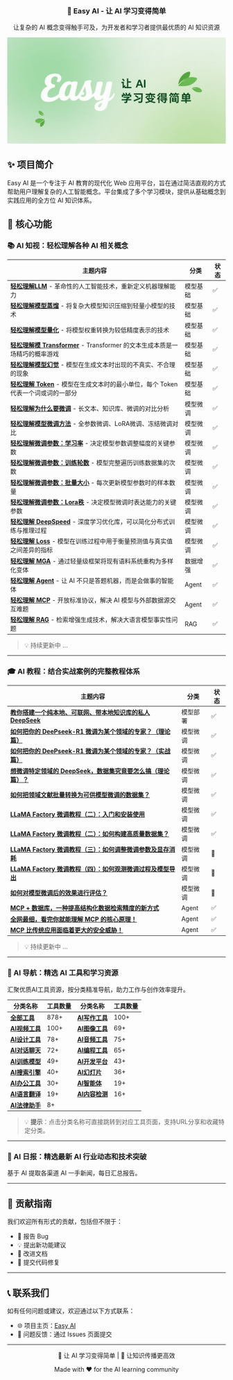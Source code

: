 <div align="center">
  <h3>🚀 Easy AI - 让 AI 学习变得简单</h3>
  <p>让复杂的 AI 概念变得触手可及，为开发者和学习者提供最优质的 AI 知识资源</p>
</div>

<img src="./public/imgs/banner.png" />

## ✨ 项目简介

Easy AI 是一个专注于 AI 教育的现代化 Web 应用平台，旨在通过简洁直观的方式帮助用户理解复杂的人工智能概念。平台集成了多个学习模块，提供从基础概念到实践应用的全方位 AI 知识体系。

## 🎯 核心功能

### 📚 AI 知视：轻松理解各种 AI 相关概念

| 主题内容 | 分类 | 状态 |
|----------|------|------|
| **[轻松理解LLM](https://mmh1.top/#/ai-knowledge/llm)** - 革命性的人工智能技术，重新定义机器理解能力 | 模型基础 | ✅ |
| **[轻松理解模型蒸馏](https://mmh1.top/#/ai-knowledge/distill)** - 将复杂大模型知识压缩到轻量小模型的技术 | 模型基础 | ✅ |
| **[轻松理解模型量化](https://mmh1.top/#/ai-knowledge/quantization)** - 将模型权重转换为较低精度表示的技术 | 模型基础 | ✅ |
| **[轻松理解模 Transformer](https://mmh1.top/#/ai-knowledge/transformer)** - Transformer 的文本生成本质是一场精巧的概率游戏 | 模型基础 | ✅ |
| **[轻松理解模型幻觉](https://mmh1.top/#/ai-knowledge/illusion)** - 模型在生成文本时出现的不真实、不合理的现象 | 模型基础 | ✅ |
| **[轻松理解 Token](https://mmh1.top/#/ai-knowledge/token)** - 模型在生成文本时的最小单位，每个 Token 代表一个词或词的一部分 | 模型基础 | ✅ |
| **[轻松理解为什么要微调](https://mmh1.top/#/ai-knowledge/whyfinetune)** - 长文本、知识库、微调的对比分析 | 模型微调 | ✅ |
| **[轻松理解模型微调方法](https://mmh1.top/#/ai-knowledge/finetune)** - 全参数微调、LoRA微调、冻结微调对比 | 模型微调 | ✅ |
| **[轻松理解微调参数：学习率](https://mmh1.top/#/ai-knowledge/lr)** - 决定模型参数调整幅度的关键参数 | 模型微调 | ✅ |
| **[轻松理解微调参数：训练轮数](https://mmh1.top/#/ai-knowledge/epochs)** - 模型完整遍历训练数据集的次数 | 模型微调 | ✅ |
| **[轻松理解微调参数：批量大小](https://mmh1.top/#/ai-knowledge/bs)** - 每次更新模型参数时的样本数量 | 模型微调 | ✅ |
| **[轻松理解微调参数：Lora秩](https://mmh1.top/#/ai-knowledge/lora)** - 决定模型微调时表达能力的关键参数 | 模型微调 | ✅ |
| **[轻松理解 DeepSpeed](https://mmh1.top/#/ai-knowledge/deepspeed)** - 深度学习优化库，可以简化分布式训练与推理过程 | 模型微调 | ✅ |
| **[轻松理解 Loss](https://mmh1.top/#/ai-knowledge/loss)** - 模型在训练过程中用于衡量预测值与真实值之间差异的指标 | 模型微调 | ✅ |
| **[轻松理解 MGA](https://mmh1.top/#/ai-knowledge/mga)** - 通过轻量级框架将现有语料系统重构为多样化变体 | 数据增强 | ✅ |
| **[轻松理解 Agent](https://mmh1.top/#/ai-knowledge/agent)** - 让 AI 不只是答题机器，而是会做事的智能体 | Agent | ✅ |
| **[轻松理解 MCP](https://mmh1.top/#/ai-knowledge/mcp)** - 开放标准协议，解决 AI 模型与外部数据源交互难题 | Agent | ✅ |
| **[轻松理解 RAG](https://mmh1.top/#/ai-knowledge/rag)** - 检索增强生成技术，解决大语言模型事实性问题 | RAG | ✅ |

> 💡 持续更新中 ...
---

### 🎓 AI 教程：结合实战案例的完整教程体系

| 主题内容 | 分类 | 状态 |
|----------|------|------|
| **[教你搭建一个纯本地、可联网、带本地知识库的私人 DeepSeek](https://www.bilibili.com/video/BV1LYA8eCESA)** | 模型部署 | ✅ |
| **[如何把你的 DeePseek-R1 微调为某个领域的专家？（理论篇）](https://www.bilibili.com/video/BV1WQAUeVEuj)** | 模型微调 | ✅ |
| **[如何把你的 DeePseek-R1 微调为某个领域的专家？（实战篇）](https://www.bilibili.com/video/BV1s2AUe2EBq/)** | 模型微调 | ✅ |
| **[想微调特定领域的 DeepSeek，数据集究竟要怎么搞（理论篇）？](https://www.bilibili.com/video/BV1z9RLYWEjq/)** | 模型微调 | ✅ |
| **[如何把领域文献批量转换为可供模型微调的数据集？](https://www.bilibili.com/video/BV1y8QpYGE57/)** | 模型微调 | ✅ |
| **[LLaMA Factory 微调教程（二）：入门和安装使用](https://www.bilibili.com/video/BV1oTEwzcEeZ/)** | 模型微调 | ✅ |
| **[LLaMA Factory 微调教程（二）：如何构建高质量数据集？](https://www.bilibili.com/video/BV1MRMnz1EGW/)** | 模型微调 | ✅ |
| **[LLaMA Factory 微调教程（三）：如何调整微调参数及显存消耗](https://www.bilibili.com/video/BV1BaM8zHEgh)** | 模型微调 | 👷 |
| **[LLaMA Factory 微调教程（四）：如何观测微调过程及模型导出]()** | 模型微调 | 👷 |
| **[如何对模型微调后的效果进行评估？]()** | 模型微调 | 👷 |
| **[MCP + 数据库，一种提高结构化数据检索精度的新方式](https://www.bilibili.com/video/BV12nRzYPEiK/)** | Agent | ✅ |
| **[全网最细，看完你就能理解 MCP 的核心原理！](https://www.bilibili.com/video/BV1LQocYjEVt)** | Agent | ✅ |
| **[MCP 比传统应用面临着更大的安全威胁！](https://mp.weixin.qq.com/s/MJ-T5Dtn9FxqjMhgdXX9Qw)** | Agent | ✅ |

> 💡 持续更新中 ...

---

### 🧭 AI 导航：精选 AI 工具和学习资源

汇聚优质AI工具资源，按分类精准导航，助力工作与创作效率提升。

| 分类名称 | 工具数量 | 分类名称 | 工具数量 |
|----------|----------|----------|----------|
| **[全部工具](https://mmh1.top/ai-navigation)** | 878+ | **[AI写作工具](https://mmh1.top/ai-navigation?category=AI写作工具)** | 100+ |
| **[AI视频工具](https://mmh1.top/ai-navigation?category=AI视频工具)** | 100+ | **[AI图像工具](https://mmh1.top/ai-navigation?category=AI图像工具)** | 69+ |
| **[AI设计工具](https://mmh1.top/ai-navigation?category=AI设计工具)** | 78+ | **[AI音频工具](https://mmh1.top/ai-navigation?category=AI音频工具)** | 75+ |
| **[AI对话聊天](https://mmh1.top/ai-navigation?category=AI对话聊天)** | 72+ | **[AI编程工具](https://mmh1.top/ai-navigation?category=AI编程工具)** | 65+ |
| **[AI训练模型](https://mmh1.top/ai-navigation?category=AI训练模型)** | 49+ | **[AI开发平台](https://mmh1.top/ai-navigation?category=AI开发平台)** | 43+ |
| **[AI搜索引擎](https://mmh1.top/ai-navigation?category=AI搜索引擎)** | 40+ | **[AI幻灯片](https://mmh1.top/ai-navigation?category=AI幻灯片)** | 36+ |
| **[AI办公工具](https://mmh1.top/ai-navigation?category=AI办公工具)** | 30+ | **[AI智能体](https://mmh1.top/ai-navigation?category=AI智能体)** | 19+ |
| **[AI语言翻译](https://mmh1.top/ai-navigation?category=AI语言翻译)** | 19+ | **[AI内容检测](https://mmh1.top/ai-navigation?category=AI内容检测)** | 16+ |
| **[AI法律助手](https://mmh1.top/ai-navigation?category=AI法律助手)** | 8+ | | |

> 💡 **提示**：点击分类名称可直接跳转到对应工具页面，支持URL分享和收藏特定分类。

---


### 📰 AI 日报：精选最新 AI 行业动态和技术突破

基于 AI 提取各渠道 AI 一手新闻，每日汇总报告。

---

## 🤝 贡献指南

我们欢迎所有形式的贡献，包括但不限于：
- 🐛 报告 Bug
- 💡 提出新功能建议
- 📖 改进文档
- 🔧 提交代码修复

---

## 📞 联系我们

如有任何问题或建议，欢迎通过以下方式联系：
- 🌐 项目主页：[Easy AI](https://mmh1.top/)
- 📧 问题反馈：通过 Issues 页面提交

---

<div align="center">
  <p>🎯 让 AI 学习变得简单 | 🚀 让知识传播更高效</p>
  <p>Made with ❤️ for the AI learning community</p>
</div>
